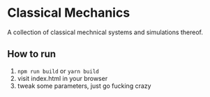 # Classical Mechanics

A collection of classical mechnical systems and simulations thereof.

## How to run

1. `npm run build` or `yarn build`
2. visit index.html in your browser
3. tweak some parameters, just go fucking crazy
